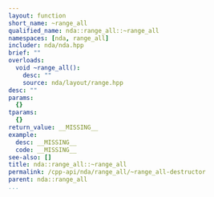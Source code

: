 ```yaml
---
layout: function
short_name: ~range_all
qualified_name: nda::range_all::~range_all
namespaces: [nda, range_all]
includer: nda/nda.hpp
brief: ""
overloads:
  void ~range_all():
    desc: ""
    source: nda/layout/range.hpp
desc: ""
params:
  {}
tparams:
  {}
return_value: __MISSING__
example:
  desc: __MISSING__
  code: __MISSING__
see-also: []
title: nda::range_all::~range_all
permalink: /cpp-api/nda/range_all/~range_all-destructor
parent: nda::range_all
...
```


